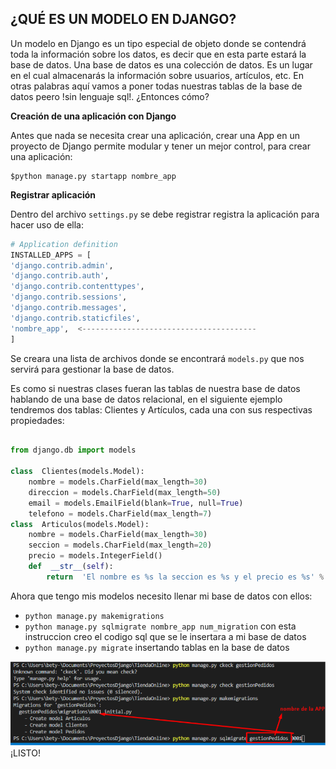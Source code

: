 ## **¿QUÉ ES UN MODELO EN DJANGO?**
Un modelo en Django es un tipo especial de objeto donde se contendrá toda la información sobre los datos, es decir que en esta parte estará la base de datos. Una base de datos es una colección de datos. Es un lugar en el cual almacenarás la información sobre usuarios, artículos, etc. 
En otras palabras aquí vamos a poner todas nuestras tablas de la base de datos peero !sin lenguaje sql!. ¿Entonces cómo?

**Creación de una aplicación con Django**

Antes que nada se necesita crear una aplicación, crear una App en un proyecto de Django permite  modular y tener un mejor control, para crear una aplicación:

    $python manage.py startapp nombre_app

**Registrar aplicación**

Dentro del archivo `settings.py` se debe registrar registra la aplicación para hacer uso de ella:
```python
# Application definition
INSTALLED_APPS = [
'django.contrib.admin',
'django.contrib.auth',
'django.contrib.contenttypes',
'django.contrib.sessions',
'django.contrib.messages',
'django.contrib.staticfiles',
'nombre_app',  <---------------------------------------
]
```
Se creara una lista de archivos donde se encontrará `models.py`
que nos servirá para gestionar la base de datos.

Es como si nuestras clases fueran las tablas de nuestra base de datos hablando de una base de datos relacional, en el siguiente ejemplo tendremos dos tablas: Clientes y Artículos, cada una con sus respectivas propiedades:
```python

from django.db import models
		
class  Clientes(models.Model):
	nombre = models.CharField(max_length=30)
	direccion = models.CharField(max_length=50)
	email = models.EmailField(blank=True, null=True)
	telefono = models.CharField(max_length=7)
class  Articulos(models.Model):
	nombre = models.CharField(max_length=30)
	seccion = models.CharField(max_length=20)
	precio = models.IntegerField()
	def  __str__(self):
		return  'El nombre es %s la seccion es %s y el precio es %s' % (self.nombre, self.seccion, self.precio)

```
Ahora que tengo mis modelos necesito llenar mi base de datos con ellos:
* `python manage.py makemigrations`
* `python manage.py sqlmigrate nombre_app num_migration` con esta instruccion creo el codigo sql que se le insertara a mi base de datos
* `python manage.py migrate` insertando tablas en la base de datos

![img](https://github.com/BettySanchez7/Django_recursos/blob/main/Images/app.png)
¡LISTO!
